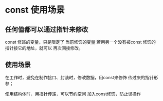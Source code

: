 # const 使用场景

## 任何值都可以通过指针来修改

const 修饰的变量，只是限定了 当前修饰的变量
若用另一个没有被const 修饰的指针接它的地址，就可以 再次间接修改。





## 使用场景

在工作时，避免在制作接口、封装时，修改数据，用const来修饰 传过来的指针形参；

使用结构体时，用指针传递，可以节约空间
加入const修饰，防止误操作
